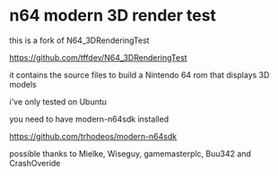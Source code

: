 # n64 modern 3D render test

this is a fork of N64_3DRenderingTest

https://github.com/tffdev/N64_3DRenderingTest

it contains the source files to build a Nintendo 64 rom that displays 3D models

i've only tested on Ubuntu 

you need to have modern-n64sdk installed 

https://github.com/trhodeos/modern-n64sdk

possible thanks to Mielke, Wiseguy, gamemasterplc, Buu342 and CrashOveride
